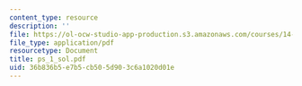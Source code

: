 ```yaml
---
content_type: resource
description: ''
file: https://ol-ocw-studio-app-production.s3.amazonaws.com/courses/14-462-advanced-macroeconomics-ii-spring-2004/36b836b5e7b5cb505d903c6a1020d01e_ps_1_sol.pdf
file_type: application/pdf
resourcetype: Document
title: ps_1_sol.pdf
uid: 36b836b5-e7b5-cb50-5d90-3c6a1020d01e
---
```

